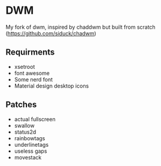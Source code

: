 # DWM
My fork of dwm, inspired by chaddwm but built from scratch (https://github.com/siduck/chadwm)

## Requirments
* xsetroot
* font awesome
* Some nerd font
* Material design desktop icons 

## Patches
* actual fullscreen
* swallow
* status2d
* rainbowtags
* underlinetags
* useless gaps
* movestack
